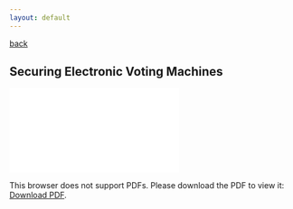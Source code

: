 ```yaml
---
layout: default
---
```

[back](./)
## Securing Electronic Voting Machines

<object data="./Evoting_Report.pdf" type="application/pdf" width="1100px" height="900px">
    <embed src="./Evoting_Report.pdf">
        <p>This browser does not support PDFs. Please download the PDF to view it: <a href="./Evoting_Report.pdf">Download PDF</a>.</p>
    </embed>
</object>
